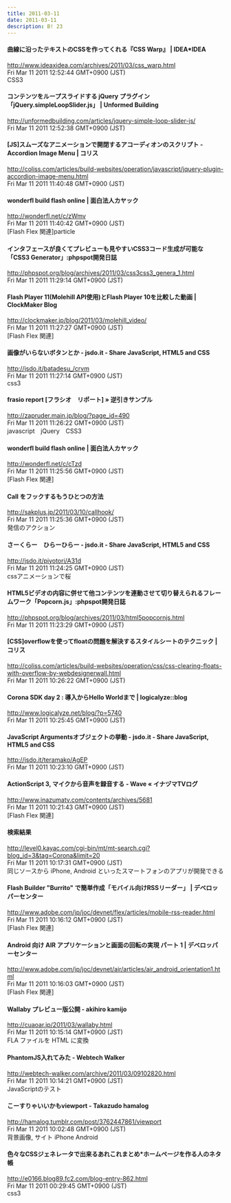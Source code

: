 ```yaml
---
title: 2011-03-11
date: 2011-03-11
description: B! 23
---
```


#### 曲線に沿ったテキストのCSSを作ってくれる『CSS Warp』 | IDEA*IDEA
http://www.ideaxidea.com/archives/2011/03/css_warp.html<br>
Fri Mar 11 2011 12:52:44 GMT+0900 (JST)<br>
CSS3


####   コンテンツをループスライドする jQuery プラグイン「jQuery.simpleLoopSlider.js」 | Unformed Building
http://unformedbuilding.com/articles/jquery-simple-loop-slider-js/<br>
Fri Mar 11 2011 12:52:38 GMT+0900 (JST)<br>


####   [JS]スムーズなアニメーションで開閉するアコーディオンのスクリプト -Accordion Image Menu | コリス
http://coliss.com/articles/build-websites/operation/javascript/jquery-plugin-accordion-image-menu.html<br>
Fri Mar 11 2011 11:40:48 GMT+0900 (JST)<br>


#### wonderfl build flash online | 面白法人カヤック
http://wonderfl.net/c/zWmv<br>
Fri Mar 11 2011 11:40:42 GMT+0900 (JST)<br>
[Flash Flex 関連]particle


#### インタフェースが良くてプレビューも見やすいCSS3コード生成が可能な「CSS3 Generator」:phpspot開発日誌
http://phpspot.org/blog/archives/2011/03/css3css3_genera_1.html<br>
Fri Mar 11 2011 11:29:14 GMT+0900 (JST)<br>


####   Flash Player 11(Molehill API使用)とFlash Player 10を比較した動画 | ClockMaker Blog
http://clockmaker.jp/blog/2011/03/molehill_video/<br>
Fri Mar 11 2011 11:27:27 GMT+0900 (JST)<br>
[Flash Flex 関連]


#### 画像がいらないボタンとか - jsdo.it - Share JavaScript, HTML5 and CSS
http://jsdo.it/batadesu_/crvm<br>
Fri Mar 11 2011 11:27:14 GMT+0900 (JST)<br>
css3


#### frasio report [フラシオ　リポート] » 逆引きサンプル
http://zapruder.main.jp/blog/?page_id=490<br>
Fri Mar 11 2011 11:26:22 GMT+0900 (JST)<br>
javascript　jQuery　CSS3


#### wonderfl build flash online | 面白法人カヤック
http://wonderfl.net/c/cTzd<br>
Fri Mar 11 2011 11:25:56 GMT+0900 (JST)<br>
[Flash Flex 関連]


####  Call をフックするもうひとつの方法
http://sakplus.jp/2011/03/10/callhook/<br>
Fri Mar 11 2011 11:25:36 GMT+0900 (JST)<br>
発信のアクション


#### さーくらー　ひらーひらー - jsdo.it - Share JavaScript, HTML5 and CSS
http://jsdo.it/piyotori/A31d<br>
Fri Mar 11 2011 11:24:25 GMT+0900 (JST)<br>
cssアニメーションで桜


#### HTML5ビデオの内容に併せて他コンテンツを連動させて切り替えられるフレームワーク「Popcorn.js」:phpspot開発日誌
http://phpspot.org/blog/archives/2011/03/html5popcornjs.html<br>
Fri Mar 11 2011 11:23:29 GMT+0900 (JST)<br>


####   [CSS]overflowを使ってfloatの問題を解決するスタイルシートのテクニック | コリス
http://coliss.com/articles/build-websites/operation/css/css-clearing-floats-with-overflow-by-webdesignerwall.html<br>
Fri Mar 11 2011 10:26:22 GMT+0900 (JST)<br>


#### Corona SDK day 2 : 導入からHello Worldまで | logicalyze::blog
http://www.logicalyze.net/blog/?p=5740<br>
Fri Mar 11 2011 10:25:45 GMT+0900 (JST)<br>


#### JavaScript Argumentsオブジェクトの挙動 - jsdo.it - Share JavaScript, HTML5 and CSS
http://jsdo.it/teramako/AgEP<br>
Fri Mar 11 2011 10:23:10 GMT+0900 (JST)<br>


#### ActionScript 3, マイクから音声を録音する - Wave « イナヅマTVログ
http://www.inazumatv.com/contents/archives/5681<br>
Fri Mar 11 2011 10:21:43 GMT+0900 (JST)<br>
[Flash Flex 関連]


#### 検索結果
http://level0.kayac.com/cgi-bin/mt/mt-search.cgi?blog_id=3&tag=Corona&limit=20<br>
Fri Mar 11 2011 10:17:31 GMT+0900 (JST)<br>
同じソースから iPhone, Android といったスマートフォンのアプリが開発できる


#### Flash Builder "Burrito" で簡単作成「モバイル向けRSSリーダー」 | デベロッパーセンター
http://www.adobe.com/jp/joc/devnet/flex/articles/mobile-rss-reader.html<br>
Fri Mar 11 2011 10:16:12 GMT+0900 (JST)<br>
[Flash Flex 関連]


#### Android 向け AIR アプリケーションと画面の回転の実現 パート 1 | デベロッパーセンター
http://www.adobe.com/jp/joc/devnet/air/articles/air_android_orientation1.html<br>
Fri Mar 11 2011 10:16:03 GMT+0900 (JST)<br>
[Flash Flex 関連]


#### Wallaby プレビュー版公開 - akihiro kamijo
http://cuaoar.jp/2011/03/wallaby.html<br>
Fri Mar 11 2011 10:15:14 GMT+0900 (JST)<br>
FLA ファイルを HTML に変換


#### PhantomJS入れてみた - Webtech Walker
http://webtech-walker.com/archive/2011/03/09102820.html<br>
Fri Mar 11 2011 10:14:21 GMT+0900 (JST)<br>
JavaScriptのテスト


#### こーすりゃいいかもviewport - Takazudo hamalog
http://hamalog.tumblr.com/post/3762447861/viewport<br>
Fri Mar 11 2011 10:02:48 GMT+0900 (JST)<br>
背景画像, サイト iPhone Android


#### 色々なCSSジェネレータで出来るあれこれまとめ*ホームページを作る人のネタ帳
http://e0166.blog89.fc2.com/blog-entry-862.html<br>
Fri Mar 11 2011 00:29:45 GMT+0900 (JST)<br>
css3


